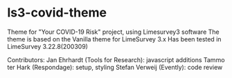# ls3-covid-theme
Theme for "Your COVID-19 Risk" project, using Limesurvey3 software
The theme is based on the Vanilla theme for LimeSurvey 3.x
Has been tested in LimeSurvey 3.22.8(200309)

Contributors:
Jan Ehrhardt (Tools for Research): javascript additions
Tammo ter Hark (Respondage): setup, styling
Stefan Verweij (Evently): code review
